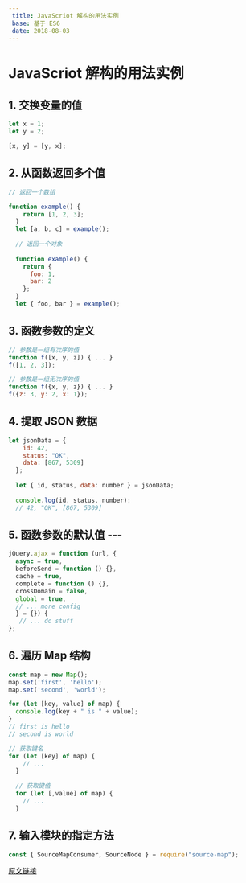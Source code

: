 ```yaml
---
 title: JavaScriot 解构的用法实例
 base: 基于 ES6
 date: 2018-08-03
---
```


# JavaScriot 解构的用法实例

## 1. 交换变量的值
 
```js
let x = 1;
let y = 2;

[x, y] = [y, x];
```

## 2. 从函数返回多个值

```js
// 返回一个数组

function example() {
    return [1, 2, 3];
  }
  let [a, b, c] = example();
  
  // 返回一个对象
  
  function example() {
    return {
      foo: 1,
      bar: 2
    };
  }
  let { foo, bar } = example();
```

## 3. 函数参数的定义

```js
// 参数是一组有次序的值
function f([x, y, z]) { ... }
f([1, 2, 3]);

// 参数是一组无次序的值
function f({x, y, z}) { ... }
f({z: 3, y: 2, x: 1});
```

## 4. 提取 JSON 数据

```js
let jsonData = {
    id: 42,
    status: "OK",
    data: [867, 5309]
  };
  
  let { id, status, data: number } = jsonData;
  
  console.log(id, status, number);
  // 42, "OK", [867, 5309]
```

## 5. 函数参数的默认值  ---

```js
jQuery.ajax = function (url, {
  async = true,
  beforeSend = function () {},
  cache = true,
  complete = function () {},
  crossDomain = false,
  global = true,
  // ... more config
  } = {}) {
   // ... do stuff
};
```

## 6. 遍历 Map 结构

```js
const map = new Map();
map.set('first', 'hello');
map.set('second', 'world');

for (let [key, value] of map) {
  console.log(key + " is " + value);
}
// first is hello
// second is world

// 获取键名
for (let [key] of map) {
    // ...
  }
  
  // 获取键值
  for (let [,value] of map) {
    // ...
  }
```

## 7. 输入模块的指定方法

```js
const { SourceMapConsumer, SourceNode } = require("source-map");
```

[原文链接](http://es6.ruanyifeng.com/#docs/destructuring)
